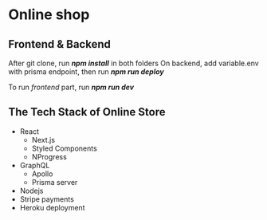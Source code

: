 # Online shop

## Frontend & Backend

After git clone, run **_npm install_** in both folders
On backend, add variable.env with prisma endpoint, then run **_npm run deploy_**

To run *frontend* part, run **_npm run dev_**


## The Tech Stack of Online Store

* React
  * Next.js
  * Styled Components
  * NProgress
* GraphQL
  * Apollo
  * Prisma server
* Nodejs
* Stripe payments
* Heroku deployment
